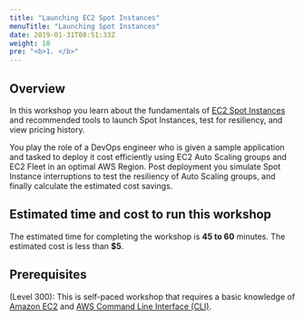 ```yaml
---
title: "Launching EC2 Spot Instances"
menuTitle: "Launching Spot Instances"
date: 2019-01-31T08:51:33Z
weight: 10
pre: "<b>1. </b>"
---
```


## Overview
In this workshop you learn about the fundamentals of [EC2 Spot Instances](https://aws.amazon.com/ec2/spot/) and recommended tools to launch Spot Instances, test for resiliency, and view pricing history.

You play the role of a DevOps engineer who is given a sample application and tasked to deploy it cost efficiently using EC2 Auto Scaling groups and EC2 Fleet in an optimal AWS Region. Post deployment you simulate Spot Instance interruptions to test the resiliency of Auto Scaling groups, and  finally calculate the estimated cost savings.

## Estimated time and cost to run this workshop
The estimated time for completing the workshop is **45 to 60** minutes. The estimated cost is less than **$5**.

## Prerequisites
(Level 300): This is self-paced workshop that requires a basic knowledge of [Amazon EC2](https://aws.amazon.com/ec2/) and [AWS Command Line Interface (CLI)](https://aws.amazon.com/cli).